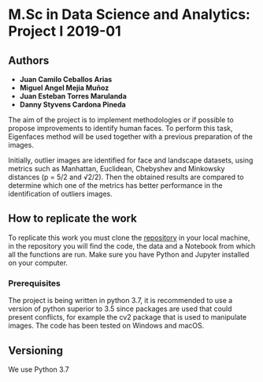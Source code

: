 # M.Sc in Data Science and Analytics: Project I 2019-01


## Authors

* **Juan Camilo Ceballos Arias**
* **Miguel Angel Mejia Muñoz**
* **Juan Esteban Torres Marulanda**
* **Danny Styvens Cardona Pineda**

The aim of the project is to implement methodologies or if possible to propose improvements to identify human faces. To perform this task, Eigenfaces method will be used together with a previous preparation of the images.

Initially, outlier images are identified for face and landscape datasets, using metrics such as Manhattan, Euclidean, Chebyshev and Minkowsky distances (p = 5/2 and √2/2). Then the obtained results are compared to determine which one of the metrics has better performance in the identification of outliers images.


## How to replicate the work

To replicate this work you must clone the [repository](https://github.com/mmejiam-eafit/ms_data_science_project_i) in your local machine, in the repository you will find the code, the data and a Notebook from which all the functions are run. Make sure you have Python and Jupyter installed on your computer.

### Prerequisites

The project is being written in python 3.7, it is recommended to use a version of python superior to 3.5 since packages are used that could present conflicts, for example the cv2 package that is used to manipulate images. The code has been tested on Windows and macOS.


## Versioning

We use Python 3.7 
